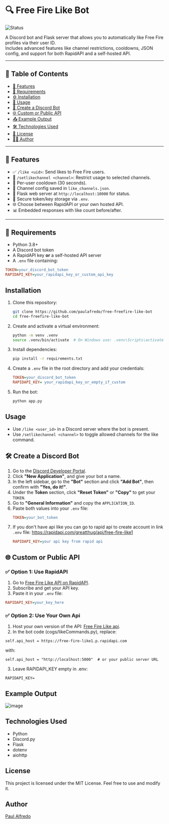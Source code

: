 ﻿# 🔍 Free Fire Like Bot

![Status](https://img.shields.io/badge/status-active-brightgreen)

A Discord bot and Flask server that allows you to automatically like Free Fire profiles via their user ID.  
Includes advanced features like channel restrictions, cooldowns, JSON config, and support for both RapidAPI and a self-hosted API.

---

## 📌 Table of Contents

- [🚀 Features](#-features)
- [🧰 Requirements](#-requirements)
- [⚙️ Installation](#-installation)
- [💬 Usage](#-usage)
- [🤖 Create a Discord Bot](#-create-a-discord-bot)
- [🌐 Custom or Public API](#-custom-or-public-api)
- [📤 Example Output](#-example-output)
- [🛠 Technologies Used](#-technologies-used)
- [📄 License](#-license)
- [👨‍💻 Author](#-author)

---

## 🚀 Features

- ✅ `/like <uid>`: Send likes to Free Fire users.
- 🔐 `/setlikechannel <channel>`: Restrict usage to selected channels.
- 🔁 Per-user cooldown (30 seconds).
- 🧠 Channel config saved in `like_channels.json`.
- 📡 Flask web server at `http://localhost:10000` for status.
- 🔑 Secure token/key storage via `.env`.
- 🌐 Choose between RapidAPI or your own hosted API.
- 📊 Embedded responses with like count before/after.

---

## 🧰 Requirements

- Python 3.8+
- A Discord bot token
- A RapidAPI key **or** a self-hosted API server
- A `.env` file containing:

```ini
TOKEN=your_discord_bot_token
RAPIDAPI_KEY=your_rapidapi_key_or_custom_api_key
 ```

## Installation

1. Clone this repository:
   ```sh
   git clone https://github.com/paulafredo/free-freefire-like-bot
   cd free-freefire-like-bot
   ```
2. Create and activate a virtual environment:
   ```sh
   python -m venv .venv
   source .venv/bin/activate  # On Windows use: .venv\Scripts\activate
   
3. Install dependencies:
   ```sh
   pip install -r requirements.txt
   ```



4. Create a `.env` file in the root directory and add your credentials:
   ```ini
   TOKEN=your_discord_bot_token
   RAPIDAPI_KEY= your_rapidapi_key_or_empty_if_custom 
   ```

5. Run the bot:
   ```sh
   python app.py
   ```





## Usage

- Use `/like <user_id>` in a Discord server where the bot is present.
- Use `/setlikechannel <channel>`  to toggle allowed channels for the like command.

    


## 🛠️ Create a Discord Bot

1. Go to the [Discord Developer Portal](https://discord.com/developers/applications).
2. Click **"New Application"**, and give your bot a name.
3. In the left sidebar, go to the **"Bot"** section and click **"Add Bot"**, then confirm with **"Yes, do it!"**.
4. Under the **Token** section, click **"Reset Token"** or **"Copy"** to get your `TOKEN`.
5. Go to **"General Information"** and copy the `APPLICATION_ID`.
6. Paste both values into your `.env` file:
      ```ini
   TOKEN=your_bot_token
   
   ```
6. If you don't have api like you can go to rapid api to create account in link  `.env` file: https://rapidapi.com/greatthug/api/free-fire-like1
      ```ini
   RAPIDAPI_KEY=your api key from rapid api
   
   ```

## 🌐 Custom or Public API

### ✅ Option 1: Use RapidAPI

1. Go to [Free Fire Like API on RapidAPI](https://rapidapi.com/greatthug/api/free-fire-like1).
2. Subscribe and get your API key.
3. Paste it in your `.env` file:

```ini
RAPIDAPI_KEY=your_key_here
```


### ✅ Option 2: Use Your Own Api 

1. Host your own version of the API: [Free Fire Like api](https://github.com/paulafredo/free-api-like-freefire).
2. In the bot code (cogs/likeCommands.py), replace:

```
self.api_host = https://free-fire-like1.p.rapidapi.com 
```
 with:

```
self.api_host = "http://localhost:5000"  # or your public server URL
```
3. Leave RAPIDAPI_KEY empty in .env:

```
RAPIDAPI_KEY=
```

## Example Output
![image](https://github.com/user-attachments/assets/de73e78c-cb1b-4ce4-8795-474ba685fa06)



## Technologies Used

- Python
- Discord.py
- Flask
- dotenv
- aiohttp

## License

This project is licensed under the MIT License. Feel free to use and modify it.

## Author

[Paul Alfredo](https://github.com/paulafredo)

